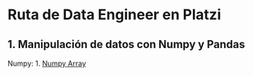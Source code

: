 # Ruta de Data Engineer en Platzi

## 1. Manipulación de datos con Numpy y Pandas

Numpy:
    1. [Numpy Array](https://github.com/bscanoa/data_enginner_route/blob/1041891350ca1283f04e148e8609a748a2026e8c/manipulacion_de_datos_numpy_y_pandas/el%20array.ipynb)
